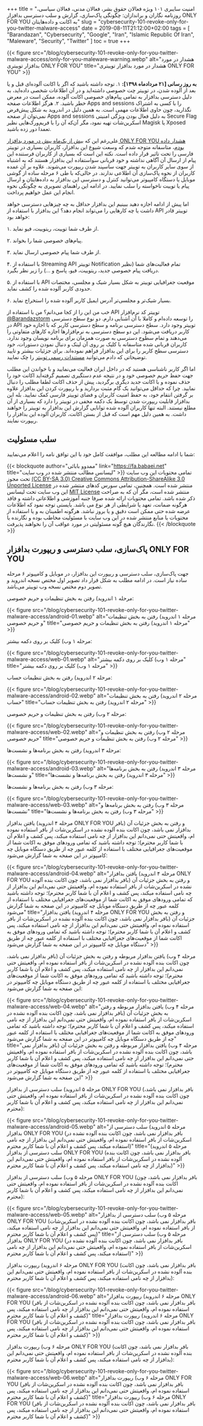 +++
title = "امنیت سایبری ۱۰۱ ویژه فعالان حقوق بشر، فعالان مدنی، فعالان سیاسی، روزنامه نگاران و براندازان: چگونگی پاک‌سازی، گزارش و سلب دسترسی بدافزار ONLY FOR YOU به اکانت و داده‌هایتان"
slug = "cybersecurity-101-revoke-only-for-you-twitter-malware-access"
date = 2019-08-11T21:12:00+02:00
tags = [ "Barandazan", "Cybersecurity", "Google", "Iran", "Islamic Republic Of Iran", "Maleware", "Security", "Twitter" ]
toc = true
+++

{{< figure src="/blog/cybersecurity-101-revoke-only-for-you-twitter-malware-access/only-for-you-maleware-warning.webp" alt="هشدار در مورد بدافزار توییتری ONLY FOR YOU" title="هشدار در مورد بدافزار توییتری ONLY FOR YOU" >}}

**به روز رسانی [۲۱ مردادماه ۱۳۹۸]:** ۱. توجه داشته باشید که اگر با اکانت آلوده‌ای قبل و یا بعد از آلوده شدن، در توییتر چت خصوصی داشته‌اید و در آن اطلاعات شخصی داده‌اید، به دلیل دسترسی بد‌افزار به تمامی پیام‌های خصوصی اکانت آلوده، ممکن است در معرض خطر باشید. ۲. هرگز اطلاعات صفحه Apps and sessions را با کسی به اشتراک نگذارید، چون حاوی اطلاعات مهمی است. به همین دلیل در اندروید به شکل پیش‌فرض نمی‌توان از صفحه Apps and sessions به دلیل فعال بودن ویژگی امنیتی Secure Flag اسکرین‌شات تهیه نمود، مگر آن‌که آن‌ را با فریم‌ورک‌هایی نظیر Magisk یا Xposed تعمدا دور زده باشید.

علی‌رغم این که [بیش از یک‌ماه پیش در مورد بدافزار ONLY FOR YOU هشدار داده بودم](https://twitter.com/mamadou_babaei/status/1148672085931286529)، متاسفانه متوجه شدم که وسعت شیوع این بدافزار، کاربران بسیاری در توییتر فارسی را تحت تاثیر قرار داده است. نکته این است که بسیاری از کاربران فرستنده این پیام از ارسال آن آگاهی نداشته و خود قربانی سواستفاده این بدافزار هستند که به اشتباه از سوی سایر کاربران به توییتر جهت ساسپند شدن ریپورت می‌شوند. علاوه بر آن عمده کاربران از نحوه پاک‌سازی آن اطلاعی ندارند. در حالی‌که با طی ۶ مرحله ساده از گوشی موبایل یا دستگاه کامپیوتر می‌توانید کنترل و دسترسی این بدافزار به داده‌هایتان و ارسال پیام یا توییت ناخواسته را سلب نمایید. در ادامه این راهنمای تصویری به چگونگی نحوه انجام این عمل خواهیم پرداخت.

اما پیش از ادامه اجازه دهید ببینیم این بدافزار حداقل به چه چیزهایی دسترسی خواهد داشت یا چه کارهایی را می‌تواند انجام دهد؟ این بدافزار با استفاده از API توییتر قادر خواهد بود:

۱. از طرف شما توییت، ریتوییت، فیو نماید.

۲. پیام‌های خصوصی شما را بخواند.

۳. از طرف شما پیام خصوصی ارسال نماید.

۴. با استفاده از Streaming API توییتر Notification تمام فعالیت‌های شما (نظیر دریافت پیام خصوصی جدید، ریتوییت، فیو، پاسخ و ...) را زیر نظر بگیرد.

۵. با استفاده از API موقعیت جغرافیایی توییتر به شکل بسیار شیک و مجلسی، مختصات حدودی کاربر آلوده شده را کشف نماید.

۶. بسیار شیک‌تر و مجلسی‌تر آدرس ایمیل کاربر آلوده شده را استخراج نماید.

خب من این را از کجا می‌دانم؟ من با استفاده از API توییتر کد نرم‌افزار [@Barandazstorm](https://twitter.com/Barandazstorm/) را توسعه داده‌ام و کاملا با آن آشنایی دارم. دو نوع سطح دسترسی در API توییتر وجود دارد. سطح دسترسی برنامه و سطح دسترسی کاربر که با اجازه خود کاربر دریافت می‌شود. این دو سطح دسترسی به نرم‌افزارها اجازه کارهای متفاوتی را می‌دهند و تمام سطوح دسترسی به صورت همزمان برای برنامه نویسان وجود ندارد. کاربران قربانی شده متاسفانه با کلیک بر روی آن لینک و دنبال نمودن دستورات، خود دسترسی سطح کاربر را برای این بدافزار فراهم نموده‌اند. برای جزئیات بیشتر و تایید توضیحاتی که دادم می‌توانید [مستندات رسمی توییتر](https://web.archive.org/web/20190811201646/https://developer.twitter.com/en/docs/basics/authentication/overview/application-only) را چک نمایید.

اما اگر کاربر ناشناسی هستید که در داخل ایران فعالیت می‌نمایید و با خواندن این مطلب جهت حفظ حریم خصوصی خود و در نتیجه عدم دستگیری تصمیم گرفته‌اید اکانت خود را حذف نموده و با اکانت جدید دیگری برگردید، پیش از حذف اکانت لطفا مطلب را دنبال نمایید. چرا که حداقل می‌توانید یک گام مثبت بردارید و با ریپورت کردن این بدافزار علاوه بر گرفتن انتقام خود، به حفظ امنیت کاربران و فضای توییتر فارسی کمک نمایید. بله این بدافزار قابلیت ریپورت شدن توسط یک دکمه مخفی در توییتر را دارد که بسیاری از آن مطلع نیستند. البته تنها کاربران آلوده شده توانایی گزارش این بدافزار به توییتر را خواهند داشت. به همین دلیل مهم است که قبل از بستن اکانت، کاربران آلوده این بدافزار را ریپورت نمایند.

<!--more-->

## سلب مسئولیت

شما با ادامه مطالعه این مطلب، موافقت کامل خود با این توافق نامه را اعلام می‌نمایید:

{{< blockquote author="ممدوو بابائی" link="https://fa.babaei.net" title="لیسانس مطالب منتشر شده در وب سایت" >}}
تمامی محتویات این وب سایت تحت مجوز <a rel="license" href="https://creativecommons.org/licenses/by-sa/3.0/deed.fa" target="_blank">(CC BY-SA 3.0) Creative Commons Attribution-ShareAlike 3.0 Unported License</a> منتشر شده است. همچنین، تمامی سورس کدهای منتشر شده در این وب سایت تحت لیسانس <a rel="license" href="http://opensource.org/licenses/MIT" target="_blank">MIT License</a> منتشر شده است، مگر آن که به صراحت ذکر شده باشد. تمامی محتویات ارائه شده صرفا جنبه آموزشی و اطلاعاتی داشته و فاقد هرگونه ضمانت، تعهد یا شرایطی از هر نوع می باشد. بایستی توجه نمود که اطلاعات عرضه شده حتی ممکن است دقیق و یا بروز نباشد. هرگونه اطمینان به و یا استفاده از محتویات یا منابع منتشر شده در این وب سایت با مسئولیت مخاطب بوده و نگارنده یا نگارندگان هیچ گونه مسئولیتی در مورد عواقب آن را نخواهند پذیرفت.
{{< /blockquote >}}

## پاک‌سازی، سلب دسترسی و ریپورت بدافزار ONLY FOR YOU

جهت پاک‌سازی، سلب دسترسی و ریپورت این بدافزار، در موبایل و کامپیوتر ۶ مرحله ساده نیاز است. در ادامه مطلب به شکل قرار داد تصویر اول مختص نسخه اندروید و تصویر دوم مختص نسخه وب توییتر می‌باشد.

مرحله ۱ اندروید) رفتن به بخش تنظیمات و حریم خصوصی:

{{< figure src="/blog/cybersecurity-101-revoke-only-for-you-twitter-malware-access/android-01.webp" alt="مرحله ۱ اندروید) رفتن به بخش تنظیمات و حریم خصوصی" title="مرحله ۱ اندروید) رفتن به بخش تنظیمات و حریم خصوصی" >}}

مرحله ۱ وب) کلیک بر روی دکمه بیشتر:

{{< figure src="/blog/cybersecurity-101-revoke-only-for-you-twitter-malware-access/web-01.webp" alt="مرحله ۱ وب) کلیک بر روی دکمه بیشتر" title="مرحله ۱ وب) کلیک بر روی دکمه بیشتر" >}}

مرحله ۲ اندروید) رفتن به بخش تنظیمات حساب:

{{< figure src="/blog/cybersecurity-101-revoke-only-for-you-twitter-malware-access/android-02.webp" alt="مرحله ۲ اندروید) رفتن به بخش تنظیمات حساب" title="مرحله ۲ اندروید) رفتن به بخش تنظیمات حساب" >}}

مرحله ۲ وب) رفتن به بخش تنظیمات و حریم خصوصی:

{{< figure src="/blog/cybersecurity-101-revoke-only-for-you-twitter-malware-access/web-02.webp" alt="مرحله ۲ وب) رفتن به بخش تنظیمات و حریم خصوصی" title="مرحله ۲ وب) رفتن به بخش تنظیمات و حریم خصوصی" >}}

مرحله ۳ اندروید) رفتن به بخش برنامه‌ها و نشست‌ها:

{{< figure src="/blog/cybersecurity-101-revoke-only-for-you-twitter-malware-access/android-03.webp" alt="مرحله ۳ اندروید) رفتن به بخش برنامه‌ها و نشست‌ها" title="مرحله ۳ اندروید) رفتن به بخش برنامه‌ها و نشست‌ها" >}}

مرحله ۳ وب) رفتن به بخش برنامه‌ها و نشست‌ها:

{{< figure src="/blog/cybersecurity-101-revoke-only-for-you-twitter-malware-access/web-03.webp" alt="مرحله ۳ وب) رفتن به بخش برنامه‌ها و نشست‌ها" title="مرحله ۳ وب) رفتن به بخش برنامه‌ها و نشست‌ها" >}}

مرحله ۴ اندروید) یافتن بدافزار ONLY FOR YOU و رفتن به بخش جزئیات آن (بافر بدافزار نمی باشد، چون اکانت بنده آلوده نشده در اسکرین‌شات از بافر استفاده نموده ام، واقعیتش حتی نمی‌دانم این بدافزار از چه نامی استفاده میکند، پس کشف و اعلام آن با شما کاربر محترم)؛ توجه داشته باشید که تمامی ورودهای موفق به اکانت شما از موقعیت‌های جغرافیایی مختلف با استفاده از کلمه عبور چه از طریق دستگاه موبایل چه کامیپوتر در این صفحه به شما گزارش می‌شود:

{{< figure src="/blog/cybersecurity-101-revoke-only-for-you-twitter-malware-access/android-04.webp" alt="مرحله ۴ اندروید) یافتن بدافزار ONLY FOR YOU و رفتن به بخش جزئیات آن (بافر بدافزار نمی باشد، چون اکانت بنده آلوده نشده در اسکرین‌شات از بافر استفاده نموده ام، واقعیتش حتی نمی‌دانم این بدافزار از چه نامی استفاده میکند، پس کشف و اعلام آن با شما کاربر محترم)؛ توجه داشته باشید که تمامی ورودهای موفق به اکانت شما از موقعیت‌های جغرافیایی مختلف با استفاده از کلمه عبور چه از طریق دستگاه موبایل چه کامیپوتر در این صفحه به شما گزارش می‌شود" title="مرحله ۴ اندروید) یافتن بدافزار ONLY FOR YOU و رفتن به بخش جزئیات آن (بافر بدافزار نمی باشد، چون اکانت بنده آلوده نشده در اسکرین‌شات از بافر استفاده نموده ام، واقعیتش حتی نمی‌دانم این بدافزار از چه نامی استفاده میکند، پس کشف و اعلام آن با شما کاربر محترم)؛ توجه داشته باشید که تمامی ورودهای موفق به اکانت شما از موقعیت‌های جغرافیایی مختلف با استفاده از کلمه عبور چه از طریق دستگاه موبایل چه کامیپوتر در این صفحه به شما گزارش می‌شود" >}}

مرحله ۴ وب) یافتن بدافزار مربوطه و رفتن به بخش جزئیات آن (بافر بدافزار نمی باشد، چون اکانت بنده آلوده نشده در اسکرین‌شات از بافر استفاده نموده ام، واقعیتش حتی نمی‌دانم این بدافزار از چه نامی استفاده میکند، پس کشف و اعلام آن با شما کاربر محترم)؛ توجه داشته باشید که تمامی ورودهای موفق به اکانت شما از موقعیت‌های جغرافیایی مختلف با استفاده از کلمه عبور چه از طریق دستگاه موبایل چه کامیپوتر در این صفحه به شما گزارش می‌شود:

{{< figure src="/blog/cybersecurity-101-revoke-only-for-you-twitter-malware-access/web-04.webp" alt="مرحله ۴ وب) یافتن بدافزار مربوطه و رفتن به بخش جزئیات آن (بافر بدافزار نمی باشد، چون اکانت بنده آلوده نشده در اسکرین‌شات از بافر استفاده نموده ام، واقعیتش حتی نمی‌دانم این بدافزار از چه نامی استفاده میکند، پس کشف و اعلام آن با شما کاربر محترم)؛ توجه داشته باشید که تمامی ورودهای موفق به اکانت شما از موقعیت‌های جغرافیایی مختلف با استفاده از کلمه عبور چه از طریق دستگاه موبایل چه کامیپوتر در این صفحه به شما گزارش می‌شود" title="مرحله ۴ وب) یافتن بدافزار مربوطه و رفتن به بخش جزئیات آن (بافر بدافزار نمی باشد، چون اکانت بنده آلوده نشده در اسکرین‌شات از بافر استفاده نموده ام، واقعیتش حتی نمی‌دانم این بدافزار از چه نامی استفاده میکند، پس کشف و اعلام آن با شما کاربر محترم)؛ توجه داشته باشید که تمامی ورودهای موفق به اکانت شما از موقعیت‌های جغرافیایی مختلف با استفاده از کلمه عبور چه از طریق دستگاه موبایل چه کامیپوتر در این صفحه به شما گزارش می‌شود" >}}

مرحله ۵ اندروید) سلب دسترسی از بدافزار ONLY FOR YOU (بافر بدافزار نمی باشد، چون اکانت بنده آلوده نشده در اسکرین‌شات از بافر استفاده نموده ام، واقعیتش حتی نمی‌دانم این بدافزار از چه نامی استفاده میکند، پس کشف و اعلام آن با شما کاربر محترم):

{{< figure src="/blog/cybersecurity-101-revoke-only-for-you-twitter-malware-access/android-05.webp" alt="مرحله ۵ اندروید) سلب دسترسی از بدافزار ONLY FOR YOU (بافر بدافزار نمی باشد، چون اکانت بنده آلوده نشده در اسکرین‌شات از بافر استفاده نموده ام، واقعیتش حتی نمی‌دانم این بدافزار از چه نامی استفاده میکند، پس کشف و اعلام آن با شما کاربر محترم)" title="مرحله ۵ اندروید) سلب دسترسی از بدافزار ONLY FOR YOU (بافر بدافزار نمی باشد، چون اکانت بنده آلوده نشده در اسکرین‌شات از بافر استفاده نموده ام، واقعیتش حتی نمی‌دانم این بدافزار از چه نامی استفاده میکند، پس کشف و اعلام آن با شما کاربر محترم)" >}}

مرحله ۵ وب) سلب دسترسی از بدافزار ONLY FOR YOU (بافر بدافزار نمی باشد، چون اکانت بنده آلوده نشده در اسکرین‌شات از بافر استفاده نموده ام، واقعیتش حتی نمی‌دانم این بدافزار از چه نامی استفاده میکند، پس کشف و اعلام آن با شما کاربر محترم):

{{< figure src="/blog/cybersecurity-101-revoke-only-for-you-twitter-malware-access/web-05.webp" alt="مرحله ۵ وب) سلب دسترسی از بدافزار ONLY FOR YOU (بافر بدافزار نمی باشد، چون اکانت بنده آلوده نشده در اسکرین‌شات از بافر استفاده نموده ام، واقعیتش حتی نمی‌دانم این بدافزار از چه نامی استفاده میکند، پس کشف و اعلام آن با شما کاربر محترم)" title="مرحله ۵ وب) سلب دسترسی از بدافزار ONLY FOR YOU (بافر بدافزار نمی باشد، چون اکانت بنده آلوده نشده در اسکرین‌شات از بافر استفاده نموده ام، واقعیتش حتی نمی‌دانم این بدافزار از چه نامی استفاده میکند، پس کشف و اعلام آن با شما کاربر محترم)" >}}

مرحله ۶ اندروید) ریپورت بدافزار ONLY FOR YOU (بافر بدافزار نمی باشد، چون اکانت بنده آلوده نشده در اسکرین‌شات از بافر استفاده نموده ام، واقعیتش حتی نمی‌دانم این بدافزار از چه نامی استفاده میکند، پس کشف و اعلام آن با شما کاربر محترم):

{{< figure src="/blog/cybersecurity-101-revoke-only-for-you-twitter-malware-access/android-06.webp" alt="مرحله ۶ اندروید) ریپورت بدافزار ONLY FOR YOU (بافر بدافزار نمی باشد، چون اکانت بنده آلوده نشده در اسکرین‌شات از بافر استفاده نموده ام، واقعیتش حتی نمی‌دانم این بدافزار از چه نامی استفاده میکند، پس کشف و اعلام آن با شما کاربر محترم)" title="مرحله ۶ اندروید) ریپورت بدافزار ONLY FOR YOU (بافر بدافزار نمی باشد، چون اکانت بنده آلوده نشده در اسکرین‌شات از بافر استفاده نموده ام، واقعیتش حتی نمی‌دانم این بدافزار از چه نامی استفاده میکند، پس کشف و اعلام آن با شما کاربر محترم)" >}}

مرحله ۶ وب) ریپورت بدافزار ONLY FOR YOU (بافر بدافزار نمی باشد، چون اکانت بنده آلوده نشده در اسکرین‌شات از بافر استفاده نموده ام، واقعیتش حتی نمی‌دانم این بدافزار از چه نامی استفاده میکند، پس کشف و اعلام آن با شما کاربر محترم):

{{< figure src="/blog/cybersecurity-101-revoke-only-for-you-twitter-malware-access/web-06.webp" alt="مرحله ۶ وب) ریپورت بدافزار ONLY FOR YOU (بافر بدافزار نمی باشد، چون اکانت بنده آلوده نشده در اسکرین‌شات از بافر استفاده نموده ام، واقعیتش حتی نمی‌دانم این بدافزار از چه نامی استفاده میکند، پس کشف و اعلام آن با شما کاربر محترم)" title="مرحله ۶ وب) ریپورت بدافزار ONLY FOR YOU (بافر بدافزار نمی باشد، چون اکانت بنده آلوده نشده در اسکرین‌شات از بافر استفاده نموده ام، واقعیتش حتی نمی‌دانم این بدافزار از چه نامی استفاده میکند، پس کشف و اعلام آن با شما کاربر محترم)" >}}
